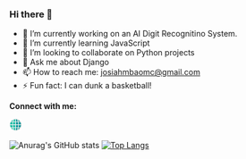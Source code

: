 ### Hi there 👋


- 🔭 I’m currently working on an AI Digit Recognitino System.
- 🌱 I’m currently learning JavaScript
- 👯 I’m looking to collaborate on Python projects
- 💬 Ask me about Django
- 📫 How to reach me: josiahmbaomc@gmail.com
- ⚡ Fun fact: I can dunk a basketball!

**Connect with me:**

[<img width="22px" src="./website.png" />][website]


![Anurag's GitHub stats](https://github-readme-stats.vercel.app/api?username=josiah-mbao&show_icons=true&theme=radical)
[![Top Langs](https://github-readme-stats.vercel.app/api/top-langs/?username=josiah-mbao&layout=compact)](https://github.com/anuraghazra/github-readme-stats)

[website]: [https://google.com](https://youtu.be/dQw4w9WgXcQ)https://youtu.be/dQw4w9WgXcQ
